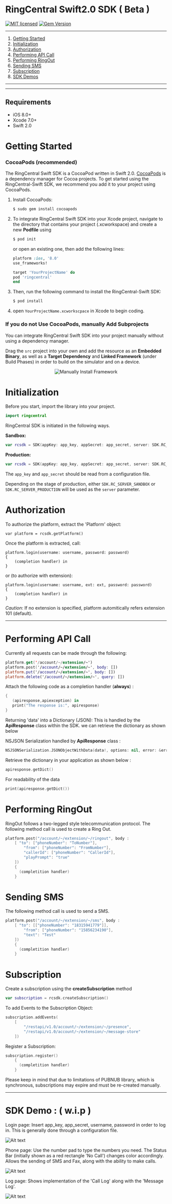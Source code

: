 # RingCentral Swift2.0 SDK ( Beta )

[![MIT licensed](https://img.shields.io/badge/license-MIT-blue.svg)](https://raw.githubusercontent.com/hyperium/hyper/master/LICENSE)
[![Gem Version](http://img.shields.io/gem/v/cocoapods.svg?style=flat)](http://badge.fury.io/rb/cocoapods)

***

1. [Getting Started](#getting-started)
2. [Initialization](#initialization)
3. [Authorization](#authorization)
4. [Performing API Call](#performing-api-call)
5. [Performing RingOut](#performing-ringout)
6. [Sending SMS](#sending-sms)
7. [Subscription](#subscription)
8. [SDK Demos](#sdk-demo-1)

***

***

## Requirements

- iOS 8.0+
- Xcode 7.0+
- Swift 2.0


# Getting Started


### CocoaPods **(recommended)**

The RingCentral Swift SDK is a CocoaPod written in Swift 2.0. [CocoaPods](http://cocoapods.org) is a dependency manager for Cocoa projects. To get started using the RingCentral-Swift SDK, we recommend you add it to your project using CocoaPods.

1. Install CocoaPods:

    ```bash
    $ sudo gem install cocoapods
    ```

2. To integrate RingCentral Swift SDK into your Xcode project, navigate to the directory that contains your project (.xcworkspace) and create a new **Podfile** using  

    ```ruby
    $ pod init
    ```
    
    or open an existing one, then add the following lines:

    ```ruby
    platform :ios, '8.0'
    use_frameworks!

    target 'YourProjectName' do
    pod 'ringcentral'
    end
    ```

3. Then, run the following command to install the RingCentral-Swift SDK:

    ```bash
    $ pod install
    ```

4. open `YourProjectName.xcworkscpace` in Xcode to begin coding.


### If you do not Use CocoaPods, manually Add Subprojects

You can integrate RingCentral Swift SDK into your project manually without using a dependency manager.

Drag the `src` project into your own and add the resource as an **Embedded Binary**, as well as a **Target Dependency** and **Linked Framework** (under Build Phases) in order to build on the simulator and on a device.

<p align="center">
  <img src="https://github.com/anilkumarbp/RingCentralSwift/blob/master/img/Add_SubProject.png" alt="Manually Install Framework"/>
</p>


# Initialization

Before you start, import the library into your project.
```swift
import ringcentral
```
RingCentral SDK is initiated in the following ways.

**Sandbox:**
```swift
var rcsdk = SDK(appKey: app_key, appSecret: app_secret, server: SDK.RC_SERVER_SANDBOX)
```
**Production:**
```swift
var rcsdk = SDK(appKey: app_key, appSecret: app_secret, server: SDK.RC_SERVER_PRODUCTION)
```
The `app_key` and `app_secret` should be read from a configuration file.

Depending on the stage of production, either `SDK.RC_SERVER_SANDBOX` or `SDK.RC_SERVER_PRODUCTION` will be used as the `server` parameter.

# Authorization

To authorize the platform, extract the 'Platform' object:

    var platform = rcsdk.getPlatform()

Once the platform is extracted, call:

    platform.login(username: username, password: password)
    {
        (completion handler) in
    }

or (to authorize with extension):

    platform.login(username: username, ext: ext, password: password)
    {
        (completion handler) in
    }


*Caution*: If no extension is specified, platform automitically refers extension 101 (default).
***

# Performing API Call

Currently all requests can be made through the following:

```swift
platform.get('/account/~/extension/~') 
platform.post('/account/~/extension/~', body: [])
platform.put('/account/~/extension/~', body: []) 
platform.delete('/account/~/extension/~', query: []) 

```

Attach the following code as a completion handler (**always**) :
```swift
{
   (apiresponse,apiexception) in
   print("The response is:", apiresponse)
}
```

Returning 'data' into a Dictionary (JSON): This is handled by the **ApiResponse** class within the SDK. we can retrieve the dictionary as shown below

NSJSON Serialization handled by **ApiResponse** class :
```swift
NSJSONSerialization.JSONObjectWithData(data!, options: nil, error: &errors) as! NSDictionary
```
Retrieve the dictionary in your application as shown below :
```swift
apiresponse.getDict()
```

For readability of the data
```swift
print(apiresponse.getDict())
```

# Performing RingOut

RingOut follows a two-legged style telecommunication protocol.
The following method call is used to create a Ring Out.
```swift
platform.post("/account/~/extension/~/ringout", body :
    [ "to": ["phoneNumber": "ToNumber"],
        "from": ["phoneNumber": "FromNumber"],
        "callerId": ["phoneNumber": "CallerId"],
        "playPrompt": "true"
    ])
    {
      (completition handler)
    }
```

# Sending SMS

The following method call is used to send a SMS.
```swift
platform.post("/account/~/extension/~/sms", body :
    [ "to": [["phoneNumber": "18315941779"]],
        "from": ["phoneNumber": "15856234190"],
        "text": "Test"
    ])
    {
      (completition handler)
    }
```

# Subscription

Create a subscription using the **createSubscription** method
```swift
var subscription = rcsdk.createSubscription()
```

To add Events to the Subscription Object:
```swift
subscription.addEvents(
    [
        "/restapi/v1.0/account/~/extension/~/presence",
        "/restapi/v1.0/account/~/extension/~/message-store"
    ])
```
Register a Subscription:
```swift
subscription.register()
    {
      (completition handler)
    }
```
Please keep in mind that due to limitations of PUBNUB library, which is synchronous, subscriptions may expire and must be re-created manually.


***

# SDK Demo : ( w.i.p )

Login page:
    Insert app_key, app_secret, username, password in order to log in.
    This is generally done through a configuration file.

![Alt text](/img/login.png?raw=true "Optional Title")

Phone page:
    Use the number pad to type the numbers you need.
    The Status Bar (initially shown as a red rectangle 'No Call') changes color accordingly.
    Allows the sending of SMS and Fax, along with the ability to make calls.

![Alt text](/img/phone.png?raw=true "Optional Title")

Log page:
    Shows implementation of the 'Call Log' along with the 'Message Log'.

![Alt text](/img/log.png?raw=true "Optional Title")

